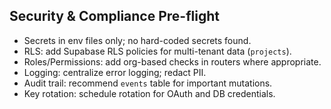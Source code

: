 ## Security & Compliance Pre-flight

- Secrets in env files only; no hard-coded secrets found.
- RLS: add Supabase RLS policies for multi-tenant data (`projects`).
- Roles/Permissions: add org-based checks in routers where appropriate.
- Logging: centralize error logging; redact PII.
- Audit trail: recommend `events` table for important mutations.
- Key rotation: schedule rotation for OAuth and DB credentials.


